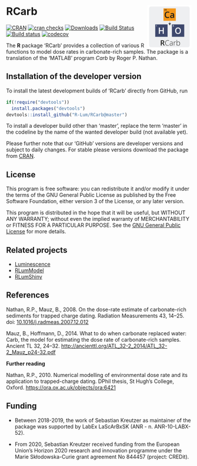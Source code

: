 




<!-- README.md was auto-generated by README.Rmd. Please DO NOT edit by hand!-->

# RCarb <img width=120px src="man/figures/Logo_RCarb.svg" align="right" />

[![CRAN](https://www.r-pkg.org/badges/version/RCarb)](https://CRAN.R-project.org/package=RCarb)
[![cran
checks](https://cranchecks.info/badges/worst/RCarb)](https://cranchecks.info/pkgs/RCarb)
[![Downloads](https://cranlogs.r-pkg.org/badges/grand-total/RCarb)](https://www.r-pkg.org/pkg/RCarb)
[![Build
Status](https://travis-ci.org/R-Lum/RCarb.svg?branch=master)](https://travis-ci.org/R-Lum/RCarb)
[![Build
status](https://ci.appveyor.com/api/projects/status/bjfy5lkqblrgvo15?svg=true)](https://ci.appveyor.com/project/RLumSK/rcarb)
[![codecov](https://codecov.io/gh/R-Lum/RCarb/branch/master/graph/badge.svg)](https://codecov.io/gh/R-Lum/RCarb)

The **R** package ‘RCarb’ provides a collection of various R functions
to model dose rates in carbonate-rich samples. The package is a
translation of the ‘MATLAB’ program *Carb* by Roger P. Nathan.

## Installation of the developer version

To install the latest development builds of ‘RCarb’ directly from
GitHub, run

``` r
if(!require("devtools"))
  install.packages("devtools")
devtools::install_github("R-Lum/RCarb@master")
```

To install a developer build other than ‘master’, replace the term
‘master’ in the codeline by the name of the wanted developer build
(not available yet).

Please further note that our ‘GitHub’ versions are developer versions
and subject to daily changes. For stable please versions download the
package from [CRAN](https://CRAN.R-project.org/package=RCarb).

## License

This program is free software: you can redistribute it and/or modify it
under the terms of the GNU General Public License as published by the
Free Software Foundation, either version 3 of the License, or any later
version.

This program is distributed in the hope that it will be useful, but
WITHOUT ANY WARRANTY; without even the implied warranty of
MERCHANTABILITY or FITNESS FOR A PARTICULAR PURPOSE. See the [GNU
General Public
License](https://github.com/R-Lum/RCarb/blob/master/LICENSE) for more
details.

## Related projects

  - [Luminescence](https://github.com/R-Lum/Luminescence)
  - [RLumModel](https://github.com/R-Lum/RLumModel)
  - [RLumShiny](https://github.com/R-Lum/RLumShiny)

## References

Nathan, R.P., Mauz, B., 2008. On the dose-rate estimate of
carbonate-rich sediments for trapped charge dating. Radiation
Measurements 43, 14–25. doi:
[10.1016/j.radmeas.2007.12.012](https://dx.doi.org/10.1016/j.radmeas.2007.12.012)

Mauz, B., Hoffmann, D., 2014. What to do when carbonate replaced water:
Carb, the model for estimating the dose rate of carbonate-rich samples.
Ancient TL 32, 24–32.
<http://ancienttl.org/ATL_32-2_2014/ATL_32-2_Mauz_p24-32.pdf>

**Further reading**

Nathan, R.P., 2010. Numerical modelling of environmental dose rate and
its application to trapped-charge dating. DPhil thesis, St Hugh’s
College, Oxford. <https://ora.ox.ac.uk/objects/ora:6421>

## <span class="glyphicon glyphicon-euro"></span> Funding

  - Between 2018-2019, the work of Sebastian Kreutzer as maintainer of
    the package was supported by LabEx LaScArBxSK (ANR -
    n. ANR-10-LABX-52).

  - From 2020, Sebastian Kreutzer received funding from the European
    Union’s Horizon 2020 research and innovation programme under the
    Marie Skłodowska-Curie grant agreement No 844457 (project: CREDit).
